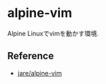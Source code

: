 # alpine-vim
Alpine Linuxでvimを動かす環境.

## Reference
- [jare/alpine-vim](https://hub.docker.com/r/jare/alpine-vim)
